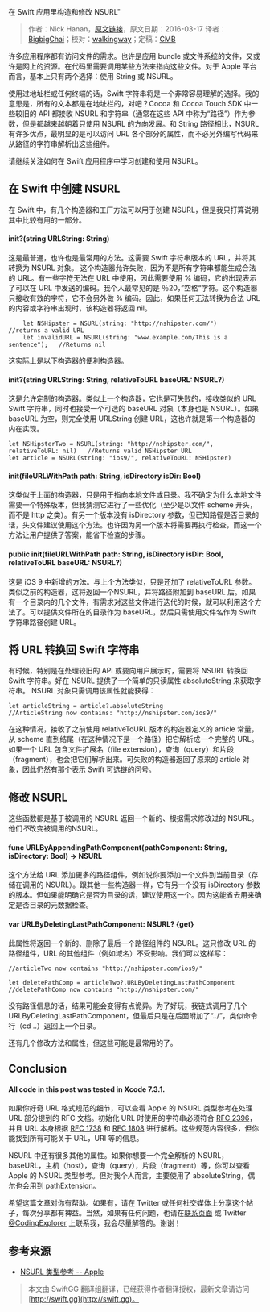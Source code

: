在 Swift 应用里构造和修改 NSURL"

> 作者：Nick Hanan，[原文链接](http://www.codingexplorer.com/creating-and-modifying-nsurl-in-swift/)，原文日期：2016-03-17
> 译者：[BigbigChai](https://github.com/chaiyixiao)；校对：[walkingway](http://chengway.in/)；定稿：[CMB](https://github.com/chenmingbiao)
  









许多应用程序都有访问文件的需求。也许是应用 bundle 或文件系统的文件，又或许是网上的资源。在代码里需要调用某些方法来指向这些文件。对于 Apple 平台而言，基本上只有两个选择：使用 String 或 NSURL。

使用过地址栏或任何终端的话，Swift 字符串将是一个非常容易理解的选择。我的意思是，所有的文本都是在地址栏的，对吧？Cocoa 和 Cocoa Touch SDK 中一些较旧的 API 都接收 NSURL 和字符串（通常在这些 API 中称为“路径”）作为参数，但是都越来越朝着只使用 NSURL 的方向发展。和 String 路径相比，NSURL 有许多优点，最明显的是可以访问 URL 各个部分的属性，而不必另外编写代码来从路径的字符串解析出这些组件。

请继续关注如何在 Swift 应用程序中学习创建和使用 NSURL。



## 在 Swift 中创建 NSURL

在 Swift 中，有几个构造器和工厂方法可以用于创建 NSURL，但是我只打算说明其中比较有用的一部分。

#### init?(string URLString: String)

这是最普通，也许也是最常用的方法。这需要 Swift 字符串版本的 URL，并将其转换为 NSURL 对象。 这个构造器允许失败，因为不是所有字符串都能生成合法的 URL。有一些字符无法在 URL 中使用，因此需要使用 % 编码，它的出现表示了可以在 URL 中发送的编码。我个人最常见的是 ％20，”空格“字符。这个构造器只接收有效的字符，它不会另外做 % 编码。因此，如果任何无法转换为合法 URL 的内容或字符串出现时，该构造器将返回 nil。

    
    	let NSHipster = NSURL(string: "http://nshipster.com/")                  //returns a valid URL
    	let invalidURL = NSURL(string: "www.example.com/This is a sentence");   //Returns nil

这实际上是以下构造器的便利构造器。

#### init?(string URLString: String, relativeToURL baseURL: NSURL?)

这是允许定制的构造器。类似上一个构造器，它也是可失败的，接收类似的 URL Swift 字符串，同时也接受一个可选的 baseURL 对象（本身也是 NSURL）。如果 baseURL 为空，则完全使用 URLString 创建 URL，这也许就是第一个构造器的内在实现。

    
    let NSHipsterTwo = NSURL(string: "http://nshipster.com/", relativeToURL: nil)   //Returns valid NSHipster URL
    let article = NSURL(string: "ios9/", relativeToURL: NSHipster)

#### init(fileURLWithPath path: String, isDirectory isDir: Bool)

这类似于上面的构造器，只是用于指向本地文件或目录。我不确定为什么本地文件需要一个特殊版本，但我猜测它进行了一些优化（至少是以文件 scheme 开头，而不是 http 之类）。有另一个版本没有 isDirectory 参数，但已知路径是否目录的话，头文件建议使用这个方法。也许因为另一个版本将需要再执行检查，而这一个方法让用户提供了答案，能省下检查的步骤。

#### public init(fileURLWithPath path: String, isDirectory isDir: Bool, relativeToURL baseURL: NSURL?)

这是 iOS 9 中新增的方法。与上个方法类似，只是还加了 relativeToURL 参数。类似之前的构造器，这将返回一个NSURL，并将路径附加到 baseURL 后。如果有一个目录内的几个文件，有需求对这些文件进行迭代的时候，就可以利用这个方法了。可以提供文件所在的目录作为 baseURL，然后只需使用文件名作为 Swift 字符串路径创建 URL。

## 将 URL 转换回 Swift 字符串

有时候，特别是在处理较旧的 API 或要向用户展示时，需要将 NSURL 转换回 Swift 字符串。好在 NSURL 提供了一个简单的只读属性 absoluteString 来获取字符串。 NSURL 对象只需调用该属性就能获得：

    
    let articleString = article?.absoluteString
    //ArticleString now contains: "http://nshipster.com/ios9/"

在这种情况，接收了之前使用 relativeToURL 版本的构造器定义的 article 常量，从 scheme 直到结尾（在这种情况下是一个路径）把它解析成一个完整的 URL。如果一个 URL 包含文件扩展名（file extension），查询（query）和片段（fragment），也会把它们解析出来。可失败的构造器返回了原来的 article 对象，因此仍然有那个表示 Swift 可选链的问号。

## 修改 NSURL 

这些函数都是基于被调用的 NSURL 返回一个新的、根据需求修改过的 NSURL。他们*不*改变被调用的NSURL。

#### func URLByAppendingPathComponent(pathComponent: String, isDirectory: Bool) -\> NSURL

这个方法给 URL 添加更多的路径组件，例如说你要添加一个文件到当前目录（存储在调用的 NSURL）。跟其他一些构造器一样，它有另一个没有 isDirectory 参数的版本。但如果能明确它是否为目录的话，建议使用这一个。因为这能省去用来确定是否目录的元数据检查。

#### var URLByDeletingLastPathComponent: NSURL? {get}

此属性将返回一个新的、删除了最后一个路径组件的 NSURL。这只修改 URL 的路径组件，URL 的其他组件（例如域名）不受影响。我们可以这样写：

    
    //articleTwo now contains "http://nshipster.com/ios9/"
     
    let deletePathComp = articleTwo?.URLByDeletingLastPathComponent
    //deletePathComp now contains "http://nshipster.com/"

没有路径信息的话，结果可能会变得有点诡异。为了好玩，我链式调用了几个URLByDeletingLastPathComponent，但最后只是在后面附加了“../”，类似命令行（cd ..）返回上一个目录。

还有几个修改方法和属性，但这些可能是最常用的了。

## Conclusion

#### All code in this post was tested in Xcode 7.3.1.

如果你好奇 URL 格式规范的细节，可以查看 Apple 的 NSURL 类型参考在处理 URL 部分提到的 RFC 文档。初始化 URL 时使用的字符串必须符合 [RFC 2396](https://tools.ietf.org/html/rfc2396)，并且 URL 本身根据 [RFC 1738](https://tools.ietf.org/html/rfc1738) 和 [RFC 1808](https://tools.ietf.org/html/rfc1808) 进行解析。这些规范内容很多，但你能找到所有可能关于 URL，URI 等的信息。

NSURL 中还有很多其他的属性。如果你想要一个完全解析的 NSURL，baseURL，主机（host），查询（query），片段（fragment）等，你可以查看 Apple 的 NSURL 类型参考。但对我个人而言，主要使用了 absoluteString，偶尔也会用到 pathExtension。

希望这篇文章对你有帮助。如果有，请在 Twitter 或任何社交媒体上分享这个帖子，每次分享都有裨益。当然，如果有任何问题，也请在[联系页面](http://www.codingexplorer.com/contact/) 或 Twitter [@CodingExplorer](https://twitter.com/CodingExplorer) 上联系我，我会尽量解答的。谢谢！

## 参考来源

* [NSURL 类型参考 -- Apple](https://developer.apple.com/library/ios/documentation/Cocoa/Reference/Foundation/Classes/NSURL_Class/)


> 本文由 SwiftGG 翻译组翻译，已经获得作者翻译授权，最新文章请访问 [http://swift.gg](http://swift.gg)。